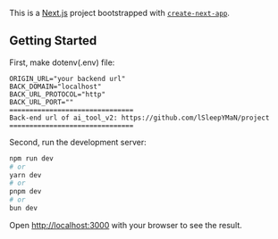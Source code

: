 This is a [Next.js](https://nextjs.org/) project bootstrapped with [`create-next-app`](https://github.com/vercel/next.js/tree/canary/packages/create-next-app).

## Getting Started ##

First, make dotenv(.env) file:
```
ORIGIN_URL="your backend url"
BACK_DOMAIN="localhost"
BACK_URL_PROTOCOL="http"
BACK_URL_PORT=""
===============================
Back-end url of ai_tool_v2: https://github.com/lSleepYMaN/project
===============================
```
Second, run the development server:
```bash
npm run dev
# or
yarn dev
# or
pnpm dev
# or
bun dev
```
Open [http://localhost:3000](http://localhost:3000) with your browser to see the result.

